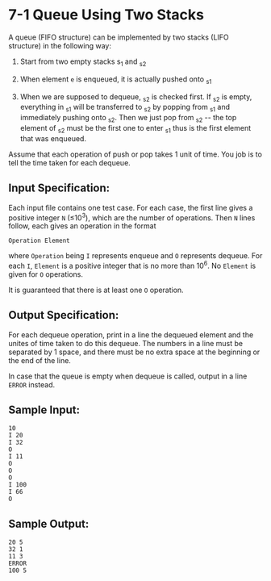 # 7-1 Queue Using Two Stacks
A queue (FIFO structure) can be implemented by two stacks (LIFO structure) in the following way:

1. Start from two empty stacks s<sub>1</sub> and <sub>s2</sub>

2. When element `e` is enqueued, it is actually pushed onto <sub>s1</sub>

3. When we are supposed to dequeue, <sub>s2</sub> is checked first. If <sub>s2</sub> is empty, everything in <sub>s1</sub> will be transferred to <sub>s2</sub> by popping from <sub>s1</sub> and immediately pushing onto <sub>s2</sub>. Then we just pop from <sub>s2</sub> -- the top element of <sub>s2</sub> must be the first one to enter <sub>s1</sub> thus is the first element that was enqueued.

Assume that each operation of push or pop takes 1 unit of time. You job is to tell the time taken for each dequeue.
## Input Specification:
Each input file contains one test case. For each case, the first line gives a positive integer `N` (≤10<sup>3</sup>), which are the number of operations. Then `N` lines follow, each gives an operation in the format
```
Operation Element
```
where `Operation` being `I` represents enqueue and `O` represents dequeue. For each `I`, `Element` is a positive integer that is no more than 10<sup>6</sup>. No `Element` is given for `O` operations.

It is guaranteed that there is at least one `O` operation.
## Output Specification:
For each dequeue operation, print in a line the dequeued element and the unites of time taken to do this dequeue. The numbers in a line must be separated by 1 space, and there must be no extra space at the beginning or the end of the line.

In case that the queue is empty when dequeue is called, output in a line `ERROR` instead.
## Sample Input:
```
10
I 20
I 32
O
I 11
O
O
O
I 100
I 66
O
```
## Sample Output:
```
20 5
32 1
11 3
ERROR
100 5
```
